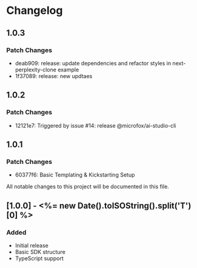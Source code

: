 # Changelog

## 1.0.3

### Patch Changes

- deab909: release: update dependencies and refactor styles in next-perplexity-clone example
- 1f37089: release: new updtaes

## 1.0.2

### Patch Changes

- 12121e7: Triggered by issue #14: release @microfox/ai-studio-cli

## 1.0.1

### Patch Changes

- 60377f6: Basic Templating & Kickstarting Setup

All notable changes to this project will be documented in this file.

## [1.0.0] - <%= new Date().toISOString().split('T')[0] %>

### Added

- Initial release
- Basic SDK structure
- TypeScript support

<!-- Add your changes here using this format:

## [1.1.0] - YYYY-MM-DD

### Added
- New feature

### Changed
- Updated feature

### Fixed
- Bug fix

### Removed
- Deprecated feature
-->

